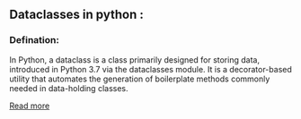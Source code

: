 ## Dataclasses in python :

### Defination:
In Python, a dataclass is a class primarily designed for storing data, introduced in Python 3.7 via the dataclasses module. It is a decorator-based utility that automates the generation of boilerplate methods commonly needed in data-holding classes.

[Read more](https://www.dataquest.io/blog/how-to-use-python-data-classes/) 
